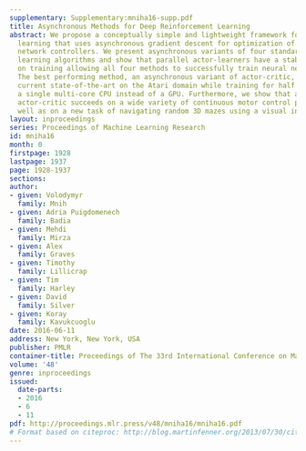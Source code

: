 ```yaml
---
supplementary: Supplementary:mniha16-supp.pdf
title: Asynchronous Methods for Deep Reinforcement Learning
abstract: We propose a conceptually simple and lightweight framework for deep reinforcement
  learning that uses asynchronous gradient descent for optimization of deep neural
  network controllers. We present asynchronous variants of four standard reinforcement
  learning algorithms and show that parallel actor-learners have a stabilizing effect
  on training allowing all four methods to successfully train neural network controllers.
  The best performing method, an asynchronous variant of actor-critic, surpasses the
  current state-of-the-art on the Atari domain while training for half the time on
  a single multi-core CPU instead of a GPU. Furthermore, we show that asynchronous
  actor-critic succeeds on a wide variety of continuous motor control problems as
  well as on a new task of navigating random 3D mazes using a visual input.
layout: inproceedings
series: Proceedings of Machine Learning Research
id: mniha16
month: 0
firstpage: 1928
lastpage: 1937
page: 1928-1937
sections: 
author:
- given: Volodymyr
  family: Mnih
- given: Adria Puigdomenech
  family: Badia
- given: Mehdi
  family: Mirza
- given: Alex
  family: Graves
- given: Timothy
  family: Lillicrap
- given: Tim
  family: Harley
- given: David
  family: Silver
- given: Koray
  family: Kavukcuoglu
date: 2016-06-11
address: New York, New York, USA
publisher: PMLR
container-title: Proceedings of The 33rd International Conference on Machine Learning
volume: '48'
genre: inproceedings
issued:
  date-parts:
  - 2016
  - 6
  - 11
pdf: http://proceedings.mlr.press/v48/mniha16/mniha16.pdf
# Format based on citeproc: http://blog.martinfenner.org/2013/07/30/citeproc-yaml-for-bibliographies/
---
```

